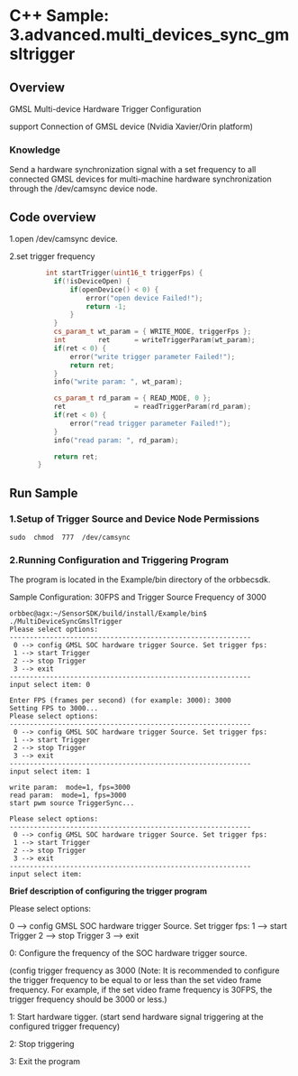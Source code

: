 # C++ Sample: 3.advanced.multi_devices_sync_gmsltrigger

## Overview

GMSL Multi-device Hardware Trigger Configuration

support Connection of GMSL device (Nvidia Xavier/Orin platform)

### Knowledge

Send a hardware synchronization signal with a set frequency to all connected GMSL devices for multi-machine hardware synchronization through the /dev/camsync device node.

## Code overview

1.open /dev/camsync device.

2.set trigger frequency

```cpp
         int startTrigger(uint16_t triggerFps) {
           if(!isDeviceOpen) {
               if(openDevice() < 0) {
                   error("open device Failed!");
                   return -1;
               }
           }
           cs_param_t wt_param = { WRITE_MODE, triggerFps };
           int        ret      = writeTriggerParam(wt_param);
           if(ret < 0) {
               error("write trigger parameter Failed!");
               return ret;
           }
           info("write param: ", wt_param);

           cs_param_t rd_param = { READ_MODE, 0 };
           ret                 = readTriggerParam(rd_param);
           if(ret < 0) {
               error("read trigger parameter Failed!");
           }
           info("read param: ", rd_param);

           return ret;
       }
```

## Run Sample

### 1.**Setup of Trigger Source and Device Node Permissions**

```
sudo  chmod  777  /dev/camsync
```

### 2.**Running Configuration and Triggering Program**

The program is located in the Example/bin directory of the orbbecsdk.

Sample Configuration: 30FPS and Trigger Source Frequency of 3000

```
orbbec@agx:~/SensorSDK/build/install/Example/bin$   ./MultiDeviceSyncGmslTrigger
Please select options: 
------------------------------------------------------------
 0 --> config GMSL SOC hardware trigger Source. Set trigger fps: 
 1 --> start Trigger 
 2 --> stop Trigger 
 3 --> exit 
------------------------------------------------------------
input select item: 0

Enter FPS (frames per second) (for example: 3000): 3000
Setting FPS to 3000...
Please select options: 
------------------------------------------------------------
 0 --> config GMSL SOC hardware trigger Source. Set trigger fps: 
 1 --> start Trigger 
 2 --> stop Trigger 
 3 --> exit 
------------------------------------------------------------
input select item: 1

write param:  mode=1, fps=3000
read param:  mode=1, fps=3000
start pwm source TriggerSync... 

Please select options: 
------------------------------------------------------------
 0 --> config GMSL SOC hardware trigger Source. Set trigger fps: 
 1 --> start Trigger 
 2 --> stop Trigger 
 3 --> exit 
------------------------------------------------------------
input select item: 

```

**Brief description of configuring the trigger program**

Please select options:

 0 --> config GMSL SOC hardware trigger Source. Set trigger fps:
 1 --> start Trigger
 2 --> stop Trigger
 3 --> exit

0: Configure the frequency of the SOC hardware trigger source.

(config trigger frequency as 3000 (Note: It is recommended to configure the trigger frequency to be equal to or less than the set video frame frequency. For example, if the set video frame frequency is 30FPS, the trigger frequency should be 3000 or less.)

1: Start hardware tigger.  (start send hardware signal triggering at the configured trigger frequency)

2: Stop triggering

3: Exit the program
